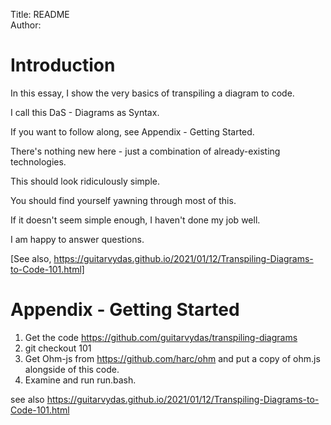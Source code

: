 Title: README  
Author:

# Introduction #

In this essay, I show the very basics of transpiling a diagram to code.

I call this DaS - Diagrams as Syntax.

If you want to follow along, see Appendix - Getting Started.

There's nothing new here - just a combination of already-existing technologies.

This should look ridiculously simple.  

You should find yourself yawning through most of this.  

If it doesn't seem simple enough, I haven't done my job well.  

I am happy to answer questions.

[See also, https://guitarvydas.github.io/2021/01/12/Transpiling-Diagrams-to-Code-101.html]

# Appendix - Getting Started #

1. Get the code https://github.com/guitarvydas/transpiling-diagrams
2. git checkout 101
3. Get Ohm-js from https://github.com/harc/ohm and put a copy of ohm.js alongside of this code.
4. Examine and run run.bash.

see also https://guitarvydas.github.io/2021/01/12/Transpiling-Diagrams-to-Code-101.html